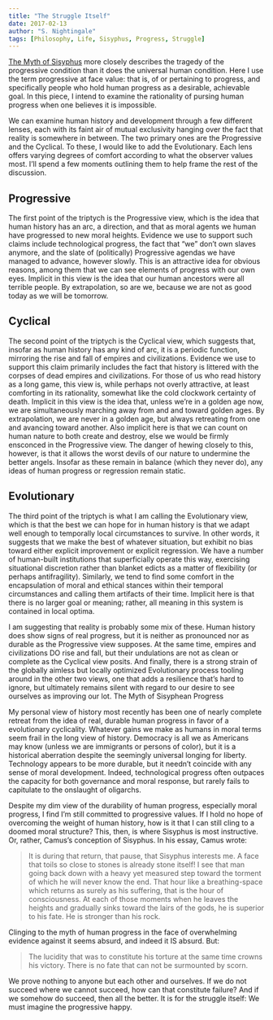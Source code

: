 ```yaml
---
title: "The Struggle Itself"
date: 2017-02-13
author: "S. Nightingale"
tags: [Philosophy, Life, Sisyphus, Progress, Struggle]
---
```


[The Myth of Sisyphus](http://dbanach.com/sisyphus.htm) more closely describes the tragedy of the progressive condition than it does the universal human condition. Here I use the term progressive at face value: that is, of or pertaining to progress, and specifically people who hold human progress as a desirable, achievable goal. In this piece, I intend to examine the rationality of pursing human progress when one believes it is impossible.

We can examine human history and development through a few different lenses, each with its faint air of mutual exclusivity hanging over the fact that reality is somewhere in between. The two primary ones are the Progressive and the Cyclical. To these, I would like to add the Evolutionary. Each lens offers varying degrees of comfort according to what the observer values most. I’ll spend a few moments outlining them to help frame the rest of the discussion.

## Progressive ##
The first point of the triptych is the Progressive view, which is the idea that human history has an arc, a direction, and that as moral agents we human have progressed to new moral heights. Evidence we use to support such claims include technological progress, the fact that “we” don’t own slaves anymore, and the slate of (politically) Progressive agendas we have managed to advance, however slowly. This is an attractive idea for obvious reasons, among them that we can see elements of progress with our own eyes. Implicit in this view is the idea that our human ancestors were all terrible people. By extrapolation, so are we, because we are not as good today as we will be tomorrow.

## Cyclical ##
The second point of the triptych is the Cyclical view, which suggests that, insofar as human history has any kind of arc, it is a periodic function, mirroring the rise and fall of empires and civilizations. Evidence we use to support this claim primarily includes the fact that history is littered with the corpses of dead empires and civilizations. For those of us who read history as a long game, this view is, while perhaps not overly attractive, at least comforting in its rationality, somewhat like the cold clockwork certainty of death. Implicit in this view is the idea that, unless we’re in a golden age now, we are simultaneously marching away from and and toward golden ages. By extrapolation, we are never in a golden age, but always retreating from one and avancing toward another. Also implicit here is that we can count on human nature to both create and destroy, else we would be firmly ensconced in the Progressive view. The danger of hewing closely to this, however, is that it allows the worst devils of our nature to undermine the better angels. Insofar as these remain in balance (which they never do), any ideas of human progress or regression remain static.

## Evolutionary ##
The third point of the triptych is what I am calling the Evolutionary view, which is that the best we can hope for in human history is that we adapt well enough to temporally local circumstances to survive. In other words, it suggests that we make the best of whatever situation, but exhibit no bias toward either explicit improvement or explicit regression. We have a number of human-built institutions that superficially operate this way, exercising situational discretion rather than blanket edicts as a matter of flexibility (or perhaps antifragility). Similarly, we tend to find some comfort in the encapsulation of moral and ethical stances within their temporal circumstances and calling them artifacts of their time. Implicit here is that there is no larger goal or meaning; rather, all meaning in this system is contained in local optima.

I am suggesting that reality is probably some mix of these. Human history does show signs of real progress, but it is neither as pronounced nor as durable as the Progressive view supposes. At the same time, empires and civilizations DO rise and fall, but their undulations are not as clean or complete as the Cyclical view posits. And finally, there is a strong strain of the globally aimless but locally optimized Evolutionary process tooling around in the other two views, one that adds a resilience that’s hard to ignore, but ultimately remains silent with regard to our desire to see ourselves as improving our lot.
The Myth of Sisyphean Progress

My personal view of history most recently has been one of nearly complete retreat from the idea of real, durable human progress in favor of a evolutionary cyclicality. Whatever gains we make as humans in moral terms seem frail in the long view of history. Democracy is all we as Americans may know (unless we are immigrants or persons of color), but it is a historical aberration despite the seemingly universal longing for liberty. Technology appears to be more durable, but it needn’t coincide with any sense of moral development. Indeed, technological progress often outpaces the capacity for both governance and moral response, but rarely fails to capitulate to the onslaught of oligarchs.

Despite my dim view of the durability of human progress, especially moral progress, I find I’m still committed to progressive values. If I hold no hope of overcoming the weight of human history, how is it that I can still cling to a doomed moral structure? This, then, is where Sisyphus is most instructive. Or, rather, Camus’s conception of Sisyphus. In his essay, Camus wrote:

 > It is during that return, that pause, that Sisyphus interests me. A face that toils so close to stones is already stone itself! I see that man going back down with a heavy yet measured step toward the torment of which he will never know the end. That hour like a breathing-space which returns as surely as his suffering, that is the hour of consciousness. At each of those moments when he leaves the heights and gradually sinks toward the lairs of the gods, he is superior to his fate. He is stronger than his rock.

Clinging to the myth of human progress in the face of overwhelming evidence against it seems absurd, and indeed it IS absurd. But:

> The lucidity that was to constitute his torture at the same time crowns his victory. There is no fate that can not be surmounted by scorn.

We prove nothing to anyone but each other and ourselves. If we do not succeed where we cannot succeed, how can that constitute failure? And if we somehow do succeed, then all the better. It is for the struggle itself: We must imagine the progressive happy.